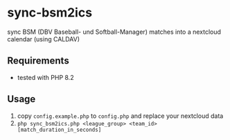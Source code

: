 # sync-bsm2ics

sync BSM (DBV Baseball- und Softball-Manager) matches into a nextcloud calendar (using CALDAV)

## Requirements

- tested with PHP 8.2

## Usage

1. copy `config.example.php` to `config.php` and replace your nextcloud data
2. `php sync_bsm2ics.php <league_group> <team_id> [match_duration_in_seconds]`

